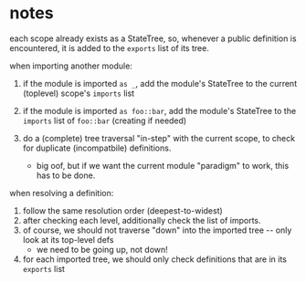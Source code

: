 # notes


each scope already exists as a StateTree, so, whenever a public definition is encountered, it is added to the
`exports` list of its tree.

when importing another module:
1. if the module is imported `as _`, add the module's StateTree to the current (toplevel) scope's `imports` list
2. if the module is imported `as foo::bar`, add the module's StateTree to the `imports` list of `foo::bar` (creating if needed)

3. do a (complete) tree traversal "in-step" with the current scope, to check for duplicate (incompatbile) definitions.
	- big oof, but if we want the current module "paradigm" to work, this has to be done.

when resolving a definition:
1. follow the same resolution order (deepest-to-widest)
2. after checking each level, additionally check the list of imports.
3. of course, we should not traverse "down" into the imported tree -- only look at its top-level defs
	- we need to be going up, not down!
4. for each imported tree, we should only check definitions that are in its `exports` list
